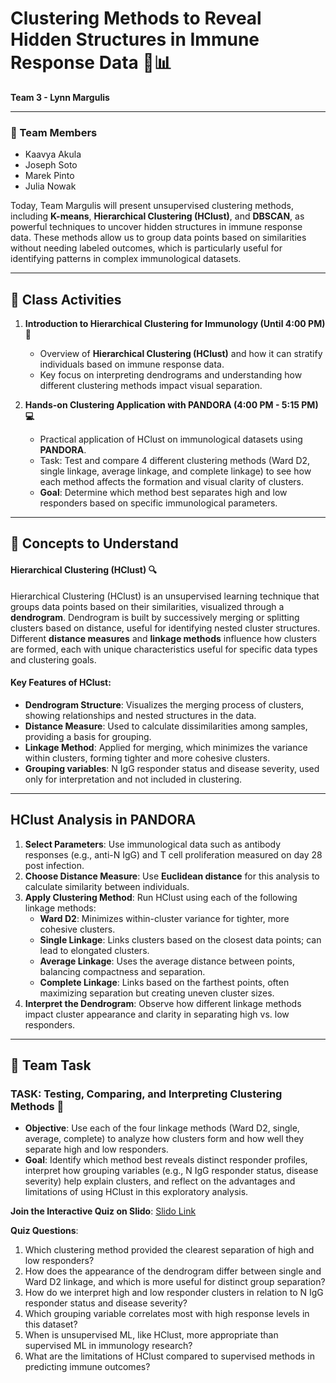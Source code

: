# Clustering Methods to Reveal Hidden Structures in Immune Response Data 🧩📊
**Team 3 - Lynn Margulis**

---

### 👥 Team Members
- Kaavya Akula
- Joseph Soto
- Marek Pinto
- Julia Nowak

Today, Team Margulis will present unsupervised clustering methods, including **K-means**, **Hierarchical Clustering (HClust)**, and **DBSCAN**, as powerful techniques to uncover hidden structures in immune response data. These methods allow us to group data points based on similarities without needing labeled outcomes, which is particularly useful for identifying patterns in complex immunological datasets.

---

## 🌟 Class Activities

1. **Introduction to Hierarchical Clustering for Immunology (Until 4:00 PM) 🧠**
   - Overview of **Hierarchical Clustering (HClust)** and how it can stratify individuals based on immune response data.
   - Key focus on interpreting dendrograms and understanding how different clustering methods impact visual separation.

2. **Hands-on Clustering Application with PANDORA (4:00 PM - 5:15 PM) 💻**
   - Practical application of HClust on immunological datasets using **PANDORA**.
   - Task: Test and compare 4 different clustering methods (Ward D2, single linkage, average linkage, and complete linkage) to see how each method affects the formation and visual clarity of clusters.
   - **Goal**: Determine which method best separates high and low responders based on specific immunological parameters.

---

## 🧩 Concepts to Understand

#### Hierarchical Clustering (HClust) 🔍
Hierarchical Clustering (HClust) is an unsupervised learning technique that groups data points based on their similarities, visualized through a **dendrogram**. Dendrogram is built by successively merging or splitting clusters based on distance, useful for identifying nested cluster structures. Different **distance measures** and **linkage methods** influence how clusters are formed, each with unique characteristics useful for specific data types and clustering goals.

#### Key Features of HClust:
- **Dendrogram Structure**: Visualizes the merging process of clusters, showing relationships and nested structures in the data.
- **Distance Measure**: Used to calculate dissimilarities among samples, providing a basis for grouping.
- **Linkage Method**: Applied for merging, which minimizes the variance within clusters, forming tighter and more cohesive clusters.
- **Grouping variables**: N IgG responder status and disease severity, used only for interpretation and not included in clustering.

---

## HClust Analysis in PANDORA
1. **Select Parameters**: Use immunological data such as antibody responses (e.g., anti-N IgG) and T cell proliferation measured on day 28 post infection.
2. **Choose Distance Measure**: Use **Euclidean distance** for this analysis to calculate similarity between individuals.
3. **Apply Clustering Method**: Run HClust using each of the following linkage methods:
   - **Ward D2**: Minimizes within-cluster variance for tighter, more cohesive clusters.
   - **Single Linkage**: Links clusters based on the closest data points; can lead to elongated clusters.
   - **Average Linkage**: Uses the average distance between points, balancing compactness and separation.
   - **Complete Linkage**: Links based on the farthest points, often maximizing separation but creating uneven cluster sizes.
4. **Interpret the Dendrogram**: Observe how different linkage methods impact cluster appearance and clarity in separating high vs. low responders.

---

## 🎯 Team Task

### TASK: Testing, Comparing, and Interpreting Clustering Methods 🔄
- **Objective**: Use each of the four linkage methods (Ward D2, single, average, complete) to analyze how clusters form and how well they separate high and low responders.
- **Goal**: Identify which method best reveals distinct responder profiles, interpret how grouping variables (e.g., N IgG responder status, disease severity) help explain clusters, and reflect on the advantages and limitations of using HClust in this exploratory analysis.

**Join the Interactive Quiz on Slido**: [Slido Link](https://app.sli.do/event/goiF4Knx2J2M5bHahCZ7XA)

**Quiz Questions**:
1. Which clustering method provided the clearest separation of high and low responders?
2. How does the appearance of the dendrogram differ between single and Ward D2 linkage, and which is more useful for distinct group separation?
3. How do we interpret high and low responder clusters in relation to N IgG responder status and disease severity?
4. Which grouping variable correlates most with high response levels in this dataset?
5. When is unsupervised ML, like HClust, more appropriate than supervised ML in immunology research?
6. What are the limitations of HClust compared to supervised methods in predicting immune outcomes?